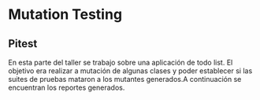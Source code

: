 # Mutation Testing

## Pitest

En esta parte del taller se trabajo sobre una aplicación de todo list. El objetivo era realizar a mutación de algunas clases y poder establecer si las suites de pruebas mataron a los mutantes generados.A continuación se encuentran los reportes generados.

